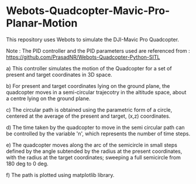 # Webots-Quadcopter-Mavic-Pro-Planar-Motion

This repository uses Webots to simulate the DJI-Mavic Pro Quadcopter. 

Note : The PID controller and the PID parameters used are referenced from : https://github.com/PrasadNR/Webots-Quadcopter-Python-SITL

a) This controller simulates the motion of the Quadcopter for a set of present and target coordinates in 3D space.

b) For present and target coordinates lying on the ground plane, the quadcopter moves in a semi-circular trajecotry in the altitude space, about a centre lying on the ground plane.

c) The circular path is obtained using the parametric form of a circle, centered at the average of the present and target, (x,z) coordinates.

d) The time taken by the quadcopter to move in the semi circular path can be controlled by the variable 'n', which represents the number of time steps.

e) The quadcopter moves along the arc of the semicircle in small steps defined by the angle subtended by the radius at the present coordinates, with the radius at the target coordinates; sweeping a full semicircle from 180 deg to 0 deg.

f) The path is plotted using matplotlib library.

